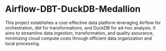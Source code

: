 # Airflow-DBT-DuckDB-Medallion
This project establishes a cost-effective data platform leveraging Airflow for orchestration, dbt for transformations, and DuckDB for ad-hoc analysis. It aims to streamline data ingestion, transformation, and quality assurance, minimizing cloud compute costs through efficient data organization and local processing.
